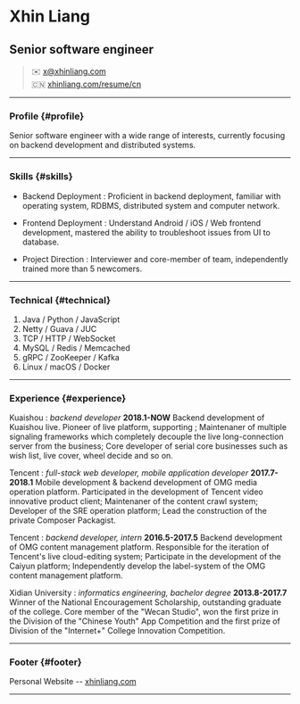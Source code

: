 # Xhin Liang
## Senior software engineer

> ✉️ <x@xhinliang.com>  
> 🇨🇳 [xhinliang.com/resume/cn](/resume/cn)

------

### Profile {#profile}

Senior software engineer with a wide range of interests, currently focusing on backend development and distributed systems.

------

### Skills {#skills}

* Backend Deployment
  : Proficient in backend deployment, familiar with operating system, RDBMS, distributed system and computer network.

* Frontend Deployment
  : Understand Android / iOS / Web frontend development, mastered the ability to troubleshoot issues from UI to database.

* Project Direction
  : Interviewer and core-member of team, independently trained more than 5 newcomers.

-------

### Technical {#technical}

1. Java / Python / JavaScript
2. Netty / Guava / JUC
3. TCP / HTTP / WebSocket
4. MySQL / Redis / Memcached
5. gRPC / ZooKeeper / Kafka
6. Linux / macOS / Docker

------

### Experience {#experience}

Kuaishou
: *backend developer*
  __2018.1-NOW__
  Backend development of Kuaishou live. Pioneer of live platform, supporting ; Maintenaner of multiple signaling frameworks which completely decouple the live long-connection server from the business; Core developer of serial core businesses such as wish list, live cover, wheel decide and so on.

Tencent
: *full-stack web developer, mobile application developer*
  __2017.7-2018.1__
  Mobile development & backend development of OMG media operation platform. Participated in the development of Tencent video innovative product client; Maintenaner of the content crawl system; Developer of the SRE operation platform; Lead the construction of the private Composer Packagist.

Tencent
: *backend developer, intern*
  __2016.5-2017.5__
  Backend development of OMG content management platform. Responsible for the iteration of Tencent's live cloud-editing system; Participate in the development of the Caiyun platform; Independently develop the label-system of the OMG content management platform.

Xidian University
: *informatics engineering, bachelor degree*
  __2013.8-2017.7__
  Winner of the National Encouragement Scholarship, outstanding graduate of the college. Core member of the "Wecan Studio", won the first prize in the Division of the "Chinese Youth" App Competition and the first prize of Division of the "Internet+" College Innovation Competition.

------

### Footer {#footer}

Personal Website -- [xhinliang.com](https://xhinliang.com)

------
